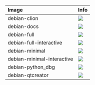 | Image  | Info |
| :----- | :--- |
| debian-clion | [![](https://images.microbadger.com/badges/image/dunecommunity/debian-clion.svg)](http://microbadger.com/images/dunecommunity/debian-clion "debian-clion layer") |
| debian-docs | [![](https://images.microbadger.com/badges/image/dunecommunity/debian-docs.svg)](http://microbadger.com/images/dunecommunity/debian-docs "debian-docs layer") |
| debian-full | [![](https://images.microbadger.com/badges/image/dunecommunity/debian-full.svg)](http://microbadger.com/images/dunecommunity/debian-full "debian-full layer") |
| debian-full-interactive | [![](https://images.microbadger.com/badges/image/dunecommunity/debian-full-interactive.svg)](http://microbadger.com/images/dunecommunity/debian-full-interactive "debian-full-interactive layer") |
| debian-minimal | [![](https://images.microbadger.com/badges/image/dunecommunity/debian-minimal.svg)](http://microbadger.com/images/dunecommunity/debian-minimal "debian-minimal layer") |
| debian-minimal-interactive | [![](https://images.microbadger.com/badges/image/dunecommunity/debian-minimal-interactive.svg)](http://microbadger.com/images/dunecommunity/debian-minimal-interactive "debian-minimal-interactive layer") |
| debian-python_dbg | [![](https://images.microbadger.com/badges/image/dunecommunity/debian-python_dbg.svg)](http://microbadger.com/images/dunecommunity/debian-python_dbg "debian-python_dbg layer") |
| debian-qtcreator | [![](https://images.microbadger.com/badges/image/dunecommunity/debian-qtcreator.svg)](http://microbadger.com/images/dunecommunity/debian-qtcreator "debian-qtcreator layer") |

